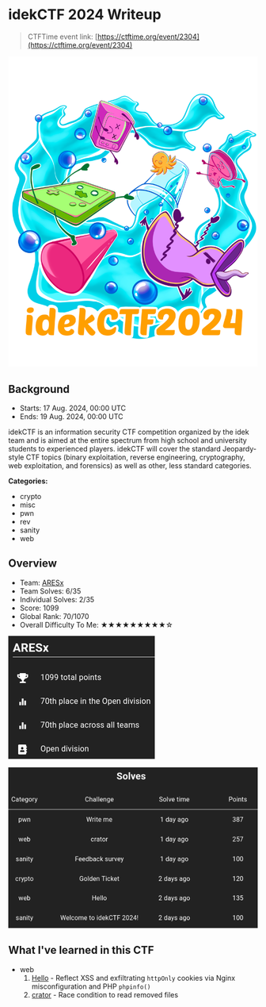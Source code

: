 # idekCTF 2024 Writeup

> CTFTime event link: [https://ctftime.org/event/2304](https://ctftime.org/event/2304)

![](https://github.com/siunam321/CTF-Writeups/blob/main/idekCTF-2024/images/banner.png)

## Background

- Starts: 17 Aug. 2024, 00:00 UTC
- Ends: 19 Aug. 2024, 00:00 UTC

idekCTF is an information security CTF competition organized by the idek team and is aimed at the entire spectrum from high school and university students to experienced players. idekCTF will cover the standard Jeopardy-style CTF topics (binary exploitation, reverse engineering, cryptography, web exploitation, and forensics) as well as other, less standard categories. 

**Categories:**

- crypto
- misc
- pwn
- rev
- sanity
- web

## Overview

- Team: [ARESx](https://ctftime.org/team/128734)
- Team Solves: 6/35
- Individual Solves: 2/35
- Score: 1099
- Global Rank: 70/1070
- Overall Difficulty To Me: ★★★★★★★★★☆

![](https://github.com/siunam321/CTF-Writeups/blob/main/idekCTF-2024/images/score.png)

![](https://github.com/siunam321/CTF-Writeups/blob/main/idekCTF-2024/images/solves.png)

## What I've learned in this CTF

- web
    1. [Hello](https://github.com/siunam321/CTF-Writeups/blob/main/idekCTF-2024/web/Hello/README.md) - Reflect XSS and exfiltrating `httpOnly` cookies via Nginx misconfiguration and PHP `phpinfo()`
    2. [crator](https://github.com/siunam321/CTF-Writeups/blob/main/idekCTF-2024/web/crator/README.md) - Race condition to read removed files